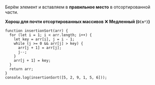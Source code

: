 Берём элемент и вставляем в **правильное место** в отсортированной части.

**Хорош для почти отсортированных массивов** ❌ **Медленный (`O(n²)`)**

```
function insertionSort(arr) {
  for (let i = 1; i < arr.length; i++) {
    let key = arr[i], j = i - 1;
    while (j >= 0 && arr[j] > key) {
      arr[j + 1] = arr[j];
      j--;
    }
    arr[j + 1] = key;
  }
  return arr;
}
console.log(insertionSort([5, 2, 9, 1, 5, 6]));

```
